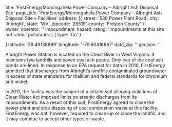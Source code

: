 title: 'FirstEnergy/Monongahela Power Company – Albright Ash Disposal Site'
page_title: 'FirstEnergy/Monongahela Power Company – Albright Ash Disposal Site « Facilities'
address: [{
  street: '530 Power Plant Road',
  city: 'Albright',
  state: 'WV',
  zipcode: '26519'
  county: 'Preston County'
}]
owner_operator: ''
impoundment_hazard_rating: 'Impoundments at this site not rated.'
pollutants: [
  {
    type: 'Co'
  }
  
]
latitude: '39.49138889'
longitude: '-79.60416667'
data_zip: ''
geojson: ''

Albright Power Station is located on the Cheat River in West Virginia. It maintains two landfills and seven coal ash ponds. Only two of the coal ash ponds are lined. In response to an EPA request for data in 2010, FirstEnergy admitted that discharges from Albright’s landfills contaminated groundwater in excess of state standards for thallium and federal standards for chromium and nickel.

In 2011, the facility was the subject of a citizen suit alleging violations of Clean Water Act imposed limits on arsenic discharges from its impoundments. As a result of this suit, FirstEnergy agreed to close the power plant and stop disposing of coal combustion waste at this facility.  FirstEnergy was not, however, required to clean-up or close the landfill, and it may continue to accept other types of waste.